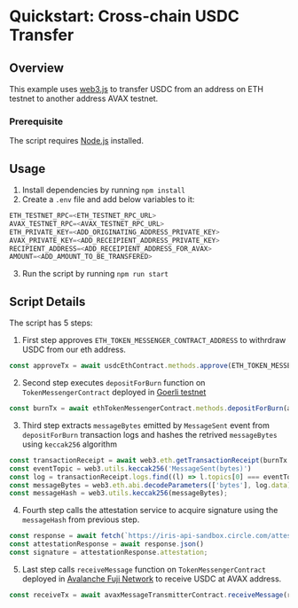 
# Quickstart: Cross-chain USDC Transfer

## Overview

This example uses [web3.js](https://web3js.readthedocs.io/en/v1.8.1/getting-started.html) to transfer USDC from an address on ETH testnet to another address AVAX testnet.

### Prerequisite
The script requires [Node.js](https://nodejs.org/en/download/) installed.

## Usage
1. Install dependencies by running `npm install`
2. Create a `.env` file and add below variables to it:
```js
ETH_TESTNET_RPC=<ETH_TESTNET_RPC_URL>
AVAX_TESTNET_RPC=<AVAX_TESTNET_RPC_URL>
ETH_PRIVATE_KEY=<ADD_ORIGINATING_ADDRESS_PRIVATE_KEY>
AVAX_PRIVATE_KEY=<ADD_RECEIPIENT_ADDRESS_PRIVATE_KEY>
RECIPIENT_ADDRESS=<ADD_RECEIPIENT_ADDRESS_FOR_AVAX>
AMOUNT=<ADD_AMOUNT_TO_BE_TRANSFERED>
```
3. Run the script by running `npm run start`

## Script Details
The script has 5 steps:
1. First step approves `ETH_TOKEN_MESSENGER_CONTRACT_ADDRESS` to withrdraw USDC from our eth address.
```js
const approveTx = await usdcEthContract.methods.approve(ETH_TOKEN_MESSENGER_CONTRACT_ADDRESS, amount+1).send({gas: approveTxGas})
```

2. Second step executes `depositForBurn` function on `TokenMessengerContract` deployed in [Goerli testnet](https://goerli.etherscan.io/address/0xd0c3da58f55358142b8d3e06c1c30c5c6114efe8)
```js
const burnTx = await ethTokenMessengerContract.methods.depositForBurn(amount, AVAX_DESTINATION_DOMAIN, destinationAddressInBytes32, USDC_ETH_CONTRACT_ADDRESS).send();
``` 

3. Third step extracts `messageBytes` emitted by `MessageSent` event from `depositForBurn` transaction logs and hashes the retrived `messageBytes` using `keccak256` algorithm
```js
const transactionReceipt = await web3.eth.getTransactionReceipt(burnTx.transactionHash);
const eventTopic = web3.utils.keccak256('MessageSent(bytes)')
const log = transactionReceipt.logs.find((l) => l.topics[0] === eventTopic)
const messageBytes = web3.eth.abi.decodeParameters(['bytes'], log.data)[0]
const messageHash = web3.utils.keccak256(messageBytes);
```

4. Fourth step calls the attestation service to acquire signature using the `messageHash` from previous step.
```js
const response = await fetch(`https://iris-api-sandbox.circle.com/attestations/${messageHash}`);
const attestationResponse = await response.json()
const signature = attestationResponse.attestation;
```

5. Last step calls `receiveMessage` function on `TokenMessengerContract` deployed in [Avalanche Fuji Network](https://testnet.snowtrace.io/address/0xa9fb1b3009dcb79e2fe346c16a604b8fa8ae0a79) to receive USDC at AVAX address.
```js
const receiveTx = await avaxMessageTransmitterContract.receiveMessage(receivingMessageBytes, signature);
```
